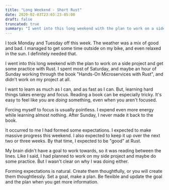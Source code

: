 ```yaml
---
title: "Long Weekend - Short Rust"
date: 2020-02-03T23:03:23-05:00
draft: false
truncated: true 
summary: "I went into this long weekend with the plan to work on a side project and get some practice with Rust..." 
---
```


I took Monday and Tuesday off this week.  The weather was a mix of good and bad.  I managed to get some time outside on my bike, and even relaxed in the sun.  I definitely needed that.

I went into this long weekend with the plan to work on a side project and get some practice with Rust.  I spent most of Saturday, and maybe an hour of Sunday working through the book "Hands-On Microservices with Rust", and didn't work on my project at all.

I want to learn as much as I can, and as fast as I can.  But, learning hard things takes energy and focus.  Reading a book can be especially tricky. It's easy to feel like you are *doing* something, even when you aren't focused.  

Forcing myself to focus is usually pointless.  I expend even more energy while learning almost nothing.  After Sunday, I never made it back to the book.

It occurred to me I had formed some expectations.  I expected to make massive progress this weekend.  I also expected to keep it up over the next two or three weeks.  By that time, I expected to be "good" at Rust.

My brain didn't have a goal to work towards, so it was reading between the lines.  Like I said, I had planned  to work on my side project and maybe do some practice.  But I wasn't clear on why I was doing either.

Forming expectations is natural.  Create them thoughtfully, or you will create them thoughtlessly.   Set a goal, make a plan.  Be flexible and update the goal and the plan when you get more information.